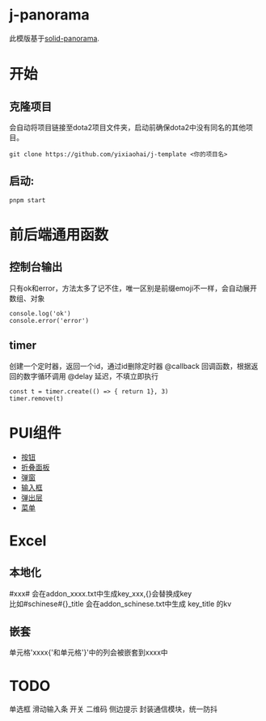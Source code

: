 # j-panorama
此模版基于[solid-panorama](https://github.com/RobinCodeX/solid-panorama).

# 开始
## 克隆项目
会自动将项目链接至dota2项目文件夹，启动前确保dota2中没有同名的其他项目。
```
git clone https://github.com/yixiaohai/j-template <你的项目名>
```
## 启动:
```
pnpm start
```

# 前后端通用函数

## 控制台输出
只有ok和error，方法太多了记不住，唯一区别是前缀emoji不一样，会自动展开数组、对象
```
console.log('ok')
console.error('error')
```

## timer
创建一个定时器，返回一个id，通过id删除定时器
@callback 回调函数，根据返回的数字循环调用
@delay 延迟，不填立即执行
```
const t = timer.create(() => { return 1}, 3)
timer.remove(t)
```

# PUI组件
- [按钮](src/panorama/components/button/index.md)
- [折叠面板](src/panorama/components/collapse/index.md)
- [弹窗](src/panorama/components/dialog/index.md)
- [输入框](src/panorama/components/input/index.md)
- [弹出层](src/panorama/components/layer/index.md)
- [菜单](src/panorama/components/menu/index.md)

# Excel
## 本地化
\#xxx\# 会在addon_xxxx.txt中生成key_xxx,{}会替换成key  
比如#schinese#{}_title 会在addon_schinese.txt中生成 key_title 的kv

## 嵌套
单元格'xxxx{'和单元格'}'中的列会被嵌套到xxxx中

# TODO
单选框
滑动输入条
开关
二维码
侧边提示
封装通信模块，统一防抖